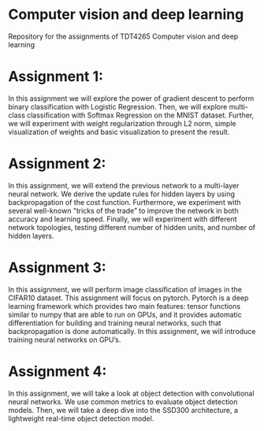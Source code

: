 # Computer vision and deep learning
Repository for the assignments of TDT4265 Computer vision and deep learning

# Assignment 1: 
In this assignment we will explore the power of gradient descent to perform binary classification with Logistic Regression. Then, we will explore multi-class classification with Softmax Regression on the MNIST dataset. Further, we will experiment with weight regularization through L2 norm, simple visualization of weights and basic visualization to present the result.

# Assignment 2:
In this assignment, we will extend the previous network to a multi-layer neural network. We derive the update rules for hidden layers by using backpropagation of the cost function. Furthermore, we experiment with several well-known ”tricks of the trade” to improve the network in both accuracy and learning speed. Finally, we will experiment with different network topologies, testing different number of hidden units, and number of hidden layers.

# Assignment 3:
In this assignment, we will perform image classification of images in the CIFAR10 dataset. This assignment will focus on pytorch. Pytorch is a deep learning framework which provides two main features: tensor functions similar to numpy that are able to run on GPUs, and it provides automatic differentiation for building and training neural networks, such that backpropagation is done automatically.
In this assignment, we will introduce training neural networks on GPU’s.

# Assignment 4:
In this assignment, we will take a look at object detection with convolutional neural networks. We use common metrics to evaluate object detection models. Then, we will take a deep dive into the SSD300 architecture, a lightweight real-time object detection model.
